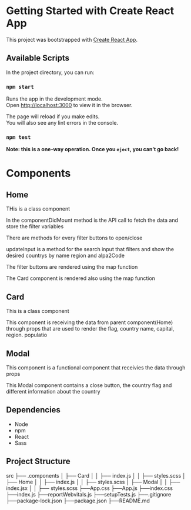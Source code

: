 # Getting Started with Create React App

This project was bootstrapped with [Create React App](https://github.com/facebook/create-react-app).

## Available Scripts

In the project directory, you can run:

### `npm start`

Runs the app in the development mode.\
Open [http://localhost:3000](http://localhost:3000) to view it in the browser.

The page will reload if you make edits.\
You will also see any lint errors in the console.

### `npm test`

**Note: this is a one-way operation. Once you `eject`, you can’t go back!**

# Components

## Home

THis is a class component

In the componentDidMount method is the API call to fetch the data and store the filter variables

There are methods for every filter buttons to open/close

updateInput is a method for the search input that filters and show the desired countrys by name region and alpa2Code

The filter buttons are rendered using the map function 

The Card component is rendered also using the map function

## Card

This is a class component

This component is receiving the data from parent component(Home) through props that are used to render the flag,
country name, capital, region. populatio

## Modal

This component is a functional component that receivies the data through props

This Modal component contains a close button, the country flag and different information about the country

## Dependencies

 * Node
 * npm
 * React
 * Sass

## Project Structure



src
├── .components
│   ├── Card
│   │   ├── index.js
│   │   ├── styles.scss
│   ├── Home
│   │   ├── index.js
│   │   ├── styles.scss
│   ├── Modal
│   │   ├── index.jsx
│   │   ├── styles.scss
├──App.css
├──App.js
├──index.css
├──index.js
├──reportWebvitals.js
├──setupTests.js
├──.gitignore
├──package-lock.json
├──package.json
├──README.md




